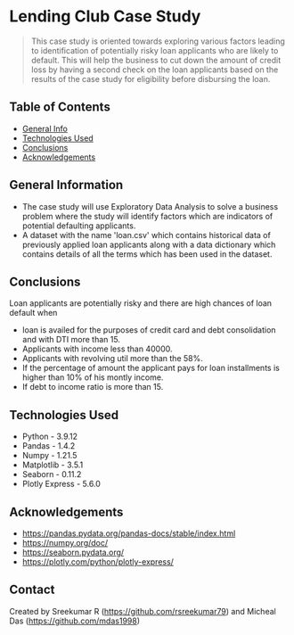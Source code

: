 # Lending Club Case Study
> This case study is oriented towards exploring various factors leading to identification of potentially risky loan applicants who are likely to default. This will help the business to cut down the amount of credit loss by having a second check on the loan applicants based on the results of the case study for eligibility before disbursing the loan.


## Table of Contents
* [General Info](#general-information)
* [Technologies Used](#technologies-used)
* [Conclusions](#conclusions)
* [Acknowledgements](#acknowledgements)


## General Information
- The case study will use Exploratory Data Analysis to solve a business problem where the study will identify factors which are indicators of potential defaulting applicants.
- A dataset with the name 'loan.csv' which contains historical data of previously applied loan applicants along with a data dictionary which contains details of all the terms which has been used in the dataset. 

## Conclusions
Loan applicants are potentially risky and there are high chances of loan default when
- loan is availed for the purposes of credit card and debt consolidation and with DTI more than 15.
- Applicants with income less than 40000.
- Applicants with revolving util more than the 58%.
- If the percentage of amount the applicant pays for loan installments is higher than 10% of his montly income.
- If debt to income ratio is more than 15.

## Technologies Used
- Python - 3.9.12
- Pandas - 1.4.2
- Numpy - 1.21.5
- Matplotlib - 3.5.1
- Seaborn - 0.11.2
- Plotly Express - 5.6.0

## Acknowledgements
- https://pandas.pydata.org/pandas-docs/stable/index.html
- https://numpy.org/doc/
- https://seaborn.pydata.org/
- https://plotly.com/python/plotly-express/

## Contact
Created by Sreekumar R (https://github.com/rsreekumar79) and Micheal Das (https://github.com/mdas1998)



